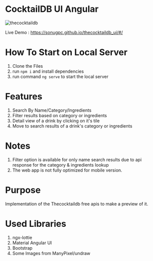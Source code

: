 # CocktailDB UI Angular

![thecocktaildb](https://www.thecocktaildb.com/images/logo.png "The Cocktail DB UI")

Live Demo : https://sonugpc.github.io/thecocktaildb_ui/#/
# How To Start on Local Server

1. Clone the Files
2. run `npm i` and install dependencies
3. run command `ng serve` to start the local server

# Features
1. Search By Name/Category/Ingredients
2. Filter results based on category or ingredients
3. Detail view of a drink by clicking on it's tile
4. Move to search results of a drink's category or ingredients 

# Notes
1. Filter option is available for only name search results due to api response for the category & ingredients lookup
2. The web app is not fully optimized for mobile version. 


# Purpose 

Implementation of the Thecocktaildb free apis to make a preview of it. 

# Used Libraries 

1. ngx-lottie
2. Material Angular UI
3. Bootstrap
4. Some Images from ManyPixel/undraw


